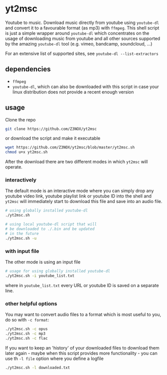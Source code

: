 # yt2msc
Youtube to music. Download music directly from youtube using `youtube-dl` and convert it to a favourable format (as mp3) with `ffmpeg`. This shell script is just a simple wrapper around `youtube-dl` which concentrates on the usage of downloading music from youtube and all other sources supported by the amazing `youtube-dl` tool (e.g. vimeo, bandcamp, soundcloud, …)

For an extensive list of supported sites, see `youtube-dl --list-extractors`

## dependencies
* `ffmpeg`
* `youtube-dl`, which can also be downloaded with this script in case your linux distribution does not provide a recent enough version

## usage
Clone the repo
```sh
git clone https://github.com/Z3NOX/yt2msc
```
or download the script and make it executable
```sh
wget https://github.com/Z3NOX/yt2msc/blob/master/yt2msc.sh
chmod u+x yt2msc.sh
```
After the download there are two different modes in which `yt2msc` will operate.

### interactively
The default mode is an interactive mode where you can simply drop any youtube video link, youtube playlist link or youtube ID into the shell and `yt2msc` will immediately start to download this file and save into an audio file.
```sh
# using globally installed youtube-dl
./yt2msc.sh

# using local youtube-dl script that will 
# be downloaded to ./.bin and be updated
# in the future
./yt2msc.sh -u
```

### with input file
The other mode is using an input file
```sh
# usage for using globally installed youtube-dl
./yt2msc.sh -i youtube_list.txt
```
where in `youtube_list.txt` every URL or youtube ID is saved on a separate line.

### other helpful options
You may want to convert audio files to a format which is most useful to you, do so with `-c format`:
```sh
./yt2msc.sh -c opus
./yt2msc.sh -c mp3
./yt2msc.sh -c flac
```

If you want to keep an 'history' of your downloaded files to download them later again - maybe when this script provides more functionality - you can use th `-l file` option where you define a logfile
```sh
./yt2msc.sh -l downloaded.txt
```
